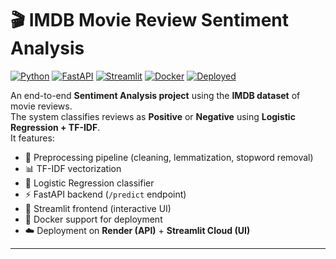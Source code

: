 # 🎬 IMDB Movie Review Sentiment Analysis

[![Python](https://img.shields.io/badge/Python-3.10-blue.svg)](https://www.python.org/)
[![FastAPI](https://img.shields.io/badge/FastAPI-Backend-green.svg)](https://movie-sentiment-analysis-bse6.onrender.com/docs)
[![Streamlit](https://img.shields.io/badge/Streamlit-Frontend-red.svg)]([https://<your-streamlit-app>.streamlit.app](https://movie-sentiment-analysis-bkwzffwa5bh9zlljydrebn.streamlit.app/))
[![Docker](https://img.shields.io/badge/Docker-Ready-blue.svg)](https://www.docker.com/)
[![Deployed](https://img.shields.io/badge/Deployed-Render%20%2B%20Streamlit%20Cloud-success)](#-deployment)


An end-to-end **Sentiment Analysis project** using the **IMDB dataset** of movie reviews.  
The system classifies reviews as **Positive** or **Negative** using **Logistic Regression + TF-IDF**.  
It features:
- 🧹 Preprocessing pipeline (cleaning, lemmatization, stopword removal)
- 📊 TF-IDF vectorization
- 🤖 Logistic Regression classifier
- ⚡ FastAPI backend (`/predict` endpoint)
- 🎨 Streamlit frontend (interactive UI)
- 🐳 Docker support for deployment
- ☁️ Deployment on **Render (API)** + **Streamlit Cloud (UI)**

---
